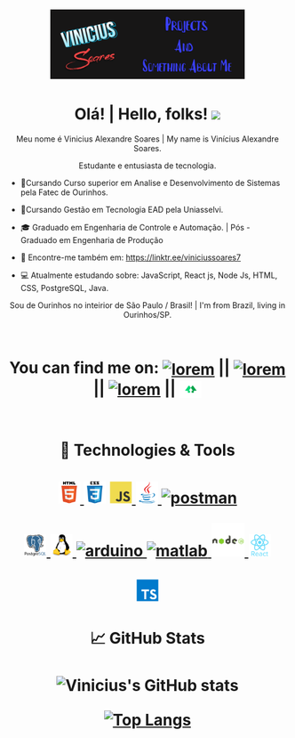 <h1 align="center" ><img src="https://github.com/viniciussoares7/viniciussoares7/blob/main/header-readme.png" alt="header" style="zoom:50%;" width="700px" height="auto"/></h1>

<div><h1 align="center"> 
Olá! | Hello, folks! <img src="https://raw.githubusercontent.com/MartinHeinz/MartinHeinz/master/wave.gif" width="30px">
  </div></h1> 
<p align="center"> 
Meu nome é Vinicius Alexandre Soares | My name is Vinícius Alexandre Soares.
  
<p align="center"> Estudante e entusiasta de tecnologia. 

- 🚀Cursando Curso superior em Analise e Desenvolvimento de Sistemas pela Fatec de Ourinhos.
- 🚀Cursando Gestão em Tecnologia EAD pela Uniasselvi.

- 🎓 Graduado em Engenharia de Controle e Automação. | Pós - Graduado em Engenharia de Produção

- 📌 Encontre-me também em: https://linktr.ee/viniciussoares7

- 💻 Atualmente estudando sobre: JavaScript, React js, Node Js, HTML, CSS, PostgreSQL, Java.



<p align="center"> Sou de Ourinhos no inteirior de São Paulo / Brasil! | I'm from Brazil, living in Ourinhos/SP.</p>

<br>
<h1 align="center">You can find me on:  <a href="https://www.linkedin.com/in/soaresvinicius7/" target="blank"><img align="center" src="https://raw.githubusercontent.com/rahuldkjain/github-profile-readme-generator/master/src/images/icons/Social/linked-in-alt.svg" alt="lorem" height="30" width="40" /></a> || <a href="https://www.youtube.com/channel/UCQLZT8XeiefUDy7Tg3wammg" target="blank"><img align="center" src="https://raw.githubusercontent.com/rahuldkjain/github-profile-readme-generator/master/src/images/icons/Social/youtube.svg" alt="lorem" height="30" width="40" /></a> || <a href="https://www.instagram.com/vinisoares7/" target="blank"><img align="center" src="https://raw.githubusercontent.com/rahuldkjain/github-profile-readme-generator/master/src/images/icons/Social/instagram.svg" alt="lorem" height="30" width="40" /></a> || <a href="https://linktr.ee/viniciussoares7" target="blank"><img align="center" src="https://github.com/viniciussoares7/viniciussoares7/blob/main/Assets/linktree.png" alt="Lintr.ee" height="30" width="40" /></a></h1>
<br>




<h1 align="center" >🔧 Technologies & Tools</h1>
<div><h1 align="center"> 

<a href="https://www.w3.org/html/" target="_blank"> <img src="https://raw.githubusercontent.com/devicons/devicon/master/icons/html5/html5-original-wordmark.svg" alt="html5" width="40" height="40"/> <a href="https://www.w3schools.com/css/" target="_blank"> <img src="https://raw.githubusercontent.com/devicons/devicon/master/icons/css3/css3-original-wordmark.svg" alt="css3" width="40" height="40"/></a> <a href="https://developer.mozilla.org/en-US/docs/Web/JavaScript" target="_blank"> <img src="https://raw.githubusercontent.com/devicons/devicon/master/icons/javascript/javascript-original.svg" alt="javascript" width="40" height="40"/> </a> <a href="https://www.java.com" target="_blank"> <img src="https://raw.githubusercontent.com/devicons/devicon/master/icons/java/java-original.svg" alt="java" width="40" height="40"/> </a>  <a href="https://postman.com" target="_blank"> <img src="https://www.vectorlogo.zone/logos/getpostman/getpostman-icon.svg" alt="postman" width="40" height="40"/> </a> 
  
 <a href="https://www.postgresql.org" target="_blank"> <img src="https://raw.githubusercontent.com/devicons/devicon/master/icons/postgresql/postgresql-original-wordmark.svg" alt="postgresql" width="40" height="40"/> </a> <a href="https://www.linux.org/" target="_blank"> <img src="https://raw.githubusercontent.com/devicons/devicon/master/icons/linux/linux-original.svg" alt="linux" width="40" height="40"/> </a> <a href="https://www.arduino.cc/" target="_blank"> <img src="https://cdn.worldvectorlogo.com/logos/arduino-1.svg" alt="arduino" width="40" height="40"/> </a> <a href="https://www.mathworks.com/" target="_blank"> <img src="https://upload.wikimedia.org/wikipedia/commons/2/21/Matlab_Logo.png" alt="matlab" width="40" height="40"/> </a> <a href="https://nodejs.org" target="_blank"> <img src="https://raw.githubusercontent.com/devicons/devicon/master/icons/nodejs/nodejs-original-wordmark.svg" alt="nodejs" width="60" height="60"/> </a> <a href="https://reactjs.org/" target="_blank"> <img src="https://raw.githubusercontent.com/devicons/devicon/master/icons/react/react-original-wordmark.svg" alt="react" width="40" height="40"/></a> <br><br>
  <a><img src="https://github.com/devicons/devicon/blob/master/icons/typescript/typescript-original.svg" alt="react" width="40" height="40"/></a>
  
   </h1> </div>

  



<h1 align="center" > &#x1f4c8; GitHub Stats</h1>

<div><h1 align="center"> 

![Vinicius's GitHub stats](https://github-readme-stats.vercel.app/api?username=viniciussoares7&show_icons=true&theme=dark) 



[![Top Langs](https://github-readme-stats.vercel.app/api/top-langs/?username=viniciussoares7&show_icons=true&theme=dark)](https://github.com/anuraghazra/github-readme-stats)
  
  
  
 </h1> </div>





<!-- links to social media icons -->

<!-- icons with padding -->

[1.1]: http://i.imgur.com/tXSoThF.png "twitter icon with padding"
[2.1]: http://i.imgur.com/0o48UoR.png "github icon with padding"

<!-- icons without padding -->

[1.2]: http://i.imgur.com/wWzX9uB.png "twitter icon without padding"
[2.2]: http://i.imgur.com/9I6NRUm.png "github icon without padding"
[3.2]: https://raw.githubusercontent.com/MartinHeinz/MartinHeinz/master/linkedin-3-16.png "LinkedIn icon without padding"


<!-- links to your social media accounts -->

[1]: https://twitter.com/
[2]: https://github.com/viniciussoares7
[3]: https://www.linkedin.com/in/soaresvinicius7/

<!-- Resources -->
<!-- Icons: https://simpleicons.org/ -->
<!-- GitHub Stats: https://github.com/anuraghazra/github-readme-stats -->
<!-- Emojis: https://emojipedia.org/emoji/ -->
<!-- HTML Emojis: https://www.fileformat.info/index.htm -->
<!-- Shields: https://shields.io/ -->
<!-- Awesome GitHub Profile README: https://github.com/abhisheknaiidu/awesome-github-profile-readme -->

<!-- README BASED ON https://towardsdatascience.com/build-a-stunning-readme-for-your-github-profile-9b80434fe5d7 -->

